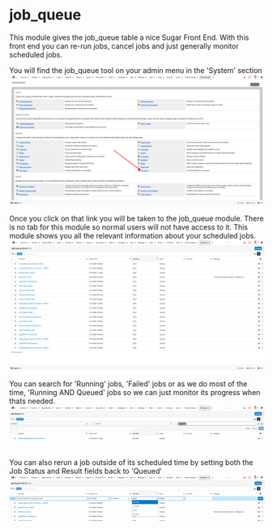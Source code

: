 # job_queue

This module gives the job_queue table a nice Sugar Front End.
With this front end you can re-run jobs, cancel jobs and
just generally monitor scheduled jobs.


You will find the job_queue tool on your admin menu in the
'System' section
![Screenshot](docs/4.png)

Once you click on that link you will be taken to the job_queue 
module.  There is no tab for this module so normal users 
will not have access to it.  This module shows you all
the relevant information about your scheduled jobs.
![Screenshot](docs/1.png)

You can search for 'Running' jobs, 'Failed' jobs or as we do most of the 
time, 'Running AND Queued' jobs so we can just monitor its
progress when thats needed.
![Screenshot](docs/2.png)

You can also rerun a job outside of its scheduled time by
setting both the Job Status and Result fields back to 'Queued'
![Screenshot](docs/3.png)
